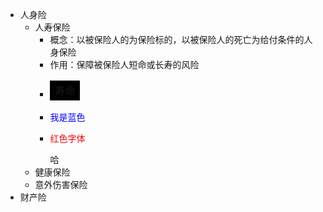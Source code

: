 - 人身险
	- 人寿保险
		- 概念：以被保险人的为保险标的，以被保险人的死亡为给付条件的人身保险
		- 作用：保障被保险人短命或长寿的风险
		- <table><tr><td bgcolor=black>寿命</td></tr></table>
		- <font color=Blue>我是蓝色</font>
		- <p style="color:red">红色字体</p>哈
	- 健康保险
	- 意外伤害保险
- 财产险